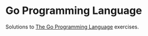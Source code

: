 # Go Programming Language

Solutions to [The Go Programming Language](https://www.gopl.io/)
exercises.
